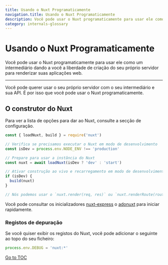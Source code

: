 ```yaml
---
title: Usando o Nuxt Programaticamente
navigation.title: Usando o Nuxt Programaticamente
description: Você pode usar o Nuxt programaticamente para usar ele como um intermediário dando a você a liberdade de criação do seu próprio servidor para renderizar suas aplicações web.
category: internals-glossary
---
```

# Usando o Nuxt Programaticamente

Você pode usar o Nuxt programaticamente para usar ele como um intermediário dando a você a liberdade de criação do seu próprio servidor para renderizar suas aplicações web.

---

Você pode querer usar o seu próprio servidor com o seu intermediário e sua API. É por isso que você pode usar o Nuxt programaticamente.

## O construtor do Nuxt

Para ver a lista de opções para dar ao Nuxt, consulte a secção de configuração.

```js
const { loadNuxt, build } = require('nuxt')

// Verifica se precisamos executar o Nuxt em modo de desenvolvimento
const isDev = process.env.NODE_ENV !== 'production'

// Prepare para usar a instância do Nuxt
const nuxt = await loadNuxt(isDev ? 'dev' : 'start')

// Ativar construção ao vivo e recarregamento em modo de desenvolvimento
if (isDev) {
  build(nuxt)
}

// Nós podemos usar o `nuxt.render(req, res)` ou `nuxt.renderRoute(route, context)`
```

Você pode consultar os inicializadores [nuxt-express](https://github.com/nuxt/express) o [adonuxt](https://github.com/nuxt/adonuxt) para iniciar rapidamente.

### Registos de depuração

Se você quiser exibir os registos do Nuxt, você pode adicionar o seguinte ao topo do seu ficheiro:

```js
process.env.DEBUG = 'nuxt:*'
```
<span style='float: footnote;'><a href="../index.html#toc">Go to TOC</a></span>
